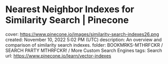 # Nearest Neighbor Indexes for Similarity Search | Pinecone

cover: https://www.pinecone.io/images/similarity-search-indexes26.png
created: November 10, 2022 5:02 PM (UTC)
description: An overview and comparison of similarity search indexes.
folder: BOOKMRKS-MTHRFCKR / SEARCH PARTY MTHRFCKR! / More Custom Search Engines
tags: Search
url: https://www.pinecone.io/learn/vector-indexes